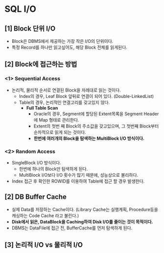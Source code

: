 # SQL I/O

## [1] Block 단위 I/O
- Block은 DBMS에서 제공하는 가장 작은 I/O의 단위이다.
- 특정 Record를 하나만 읽고싶어도, 해당 Block 전체를 읽게된다.

## [2] Block에 접근하는 방법

### <1> Sequential Access
- 논리적, 물리적 순서로 연결된 Block을 차례대로 읽는 것이다.
  - Index의 경우, Leaf Block 앞뒤로 연결이 되어 있다. (Double-LinkedList)
  - Table의 경우, 논리적인 연결고리를 갖고있지 않다.
    - **Full Table Scan**
      - Oracle의 경우, Segment에 할당된 Extent목록을 Segment Header에 Map 형태로 관리한다.
      - Extent의 첫번 째 Block의 주소값을 갖고있으며, 그 첫번째 Block부터 순차적으로 읽게 되는 것이다.
      - **한번에 여러개의 Block을 탐색하는 MultiBlock I/O 방식이다.**

### <2> Random Access
- SingleBlock I/O 방식이다.
  - 한번에 하나의 Block만 탐색하게 된다.
  - MultiBlock I/O보다 I/O 횟수가 많기 때문에, 성능상으로 불리하다.
- Index 접근 후 확인한 ROWID를 이용하여 Table에 접근 할 경우 발생한다.

## [2] DB Buffer Cache
- 실제 Data를 저장하는 Cache이다. (Library Cache는 실행계획, Procedure등을 캐싱하는 Code Cache 라고 불린다.)
- **Disk에서 읽은, DataBlock을 Caching하여 Disk I/O를 줄이는 것이 목적이다.**
- DBMS는 DataFile에 접근 전, BufferCache를 먼저 탐색하게 된다.

## [3] 논리적 I/O vs 물리적 I/O